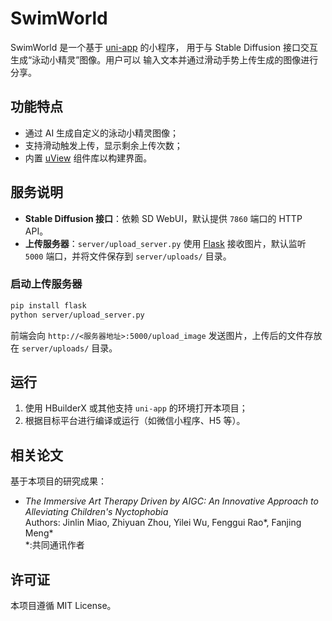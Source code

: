 # SwimWorld

SwimWorld 是一个基于 [uni-app](https://uniapp.dcloud.io/) 的小程序，
用于与 Stable Diffusion 接口交互生成“泳动小精灵”图像。用户可以
输入文本并通过滑动手势上传生成的图像进行分享。

## 功能特点

- 通过 AI 生成自定义的泳动小精灵图像；
- 支持滑动触发上传，显示剩余上传次数；
- 内置 [uView](https://www.uviewui.com/) 组件库以构建界面。

## 服务说明

- **Stable Diffusion 接口**：依赖 SD WebUI，默认提供 `7860` 端口的 HTTP API。
- **上传服务器**：`server/upload_server.py` 使用 [Flask](https://flask.palletsprojects.com/) 接收图片，默认监听 `5000` 端口，并将文件保存到 `server/uploads/` 目录。

### 启动上传服务器

```bash
pip install flask
python server/upload_server.py
```

前端会向 `http://<服务器地址>:5000/upload_image` 发送图片，上传后的文件存放在 `server/uploads/` 目录。

## 运行

1. 使用 HBuilderX 或其他支持 `uni-app` 的环境打开本项目；
2. 根据目标平台进行编译或运行（如微信小程序、H5 等）。

## 相关论文

基于本项目的研究成果：

- *The Immersive Art Therapy Driven by AIGC: An Innovative Approach to Alleviating Children's Nyctophobia*  
  Authors: Jinlin Miao, Zhiyuan Zhou, Yilei Wu, Fenggui Rao*, Fanjing Meng*  
  *:共同通讯作者

## 许可证

本项目遵循 MIT License。
